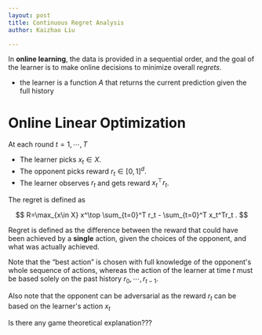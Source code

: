 ```yaml
---
layout: post
title: Continuous Regret Analysis
author: Kaizhao Liu

---
```


In **online learning**, the data is provided in a sequential order, and the goal of the learner is to make online decisions to minimize overall *regrets*.


- the learner is a function $A$ that returns the current prediction given the full history

# Online Linear Optimization

At each round $t=1,\cdots,T$
- The learner picks $x_t\in X$.
- The opponent picks reward $r_t\in [0,1]^d$.
- The learner observes $r_t$ and gets reward $x_t^\top r_t$.

The regret is defined as

$$
R=\max_{x\in X} x^\top \sum_{t=0}^T r_t - \sum_{t=0}^T  x_t^Tr_t .
$$

Regret is defined as the difference between the reward that could have been achieved by a **single** action,
given the choices of the opponent, and what was actually achieved.

Note that the “best action” is chosen with full knowledge of the
opponent's whole sequence of actions, whereas the action of the learner at time $t$ must be based solely on the past history $r_0,\cdots,r_{t-1}$.

Also note that the opponent can be adversarial as the reward $r_t$ can be based on the learner's action $x_t$

Is there any game theoretical explanation???